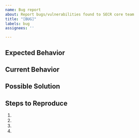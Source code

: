 ```yaml
---
name: Bug report
about: Report bugs/vulnerabilities found to SECR core team
title: "[BUG]"
labels: bug
assignees: ''

---
```


## Expected Behavior
<!--- What should happen -->

## Current Behavior
<!--- What happens instead of the expected behavior -->

## Possible Solution
<!--- Not obligatory, but suggest a fix/reason for the bug, -->

## Steps to Reproduce
<!--- Provide a link to a live example or an unambiguous set of steps to -->
<!--- reproduce this bug. Include code to reproduce, if relevant -->
1.
2.
3.
4.
